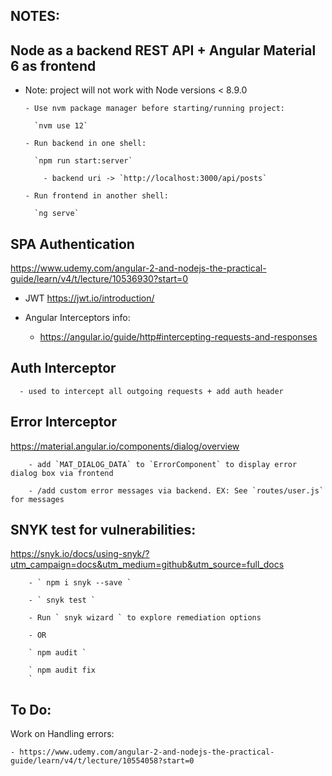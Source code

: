 ## NOTES:

## Node as a backend REST API + Angular Material 6 as frontend

* Note: project will not work with Node versions < 8.9.0

      - Use nvm package manager before starting/running project:

        `nvm use 12`

      - Run backend in one shell:

        `npm run start:server`

          - backend uri -> `http://localhost:3000/api/posts`

      - Run frontend in another shell:

        `ng serve`




## SPA Authentication

https://www.udemy.com/angular-2-and-nodejs-the-practical-guide/learn/v4/t/lecture/10536930?start=0

- JWT
https://jwt.io/introduction/

- Angular Interceptors info:

  -  https://angular.io/guide/http#intercepting-requests-and-responses



## Auth Interceptor

      - used to intercept all outgoing requests + add auth header


## Error Interceptor

https://material.angular.io/components/dialog/overview

        - add `MAT_DIALOG_DATA` to `ErrorComponent` to display error dialog box via frontend

        - /add custom error messages via backend. EX: See `routes/user.js` for messages


## SNYK test for vulnerabilities:

https://snyk.io/docs/using-snyk/?utm_campaign=docs&utm_medium=github&utm_source=full_docs

        - ` npm i snyk --save `

        - ` snyk test `

        - Run ` snyk wizard ` to explore remediation options

        - OR

        ` npm audit `

        ` npm audit fix
        `
## To Do:

Work on Handling errors:


    - https://www.udemy.com/angular-2-and-nodejs-the-practical-guide/learn/v4/t/lecture/10554058?start=0
